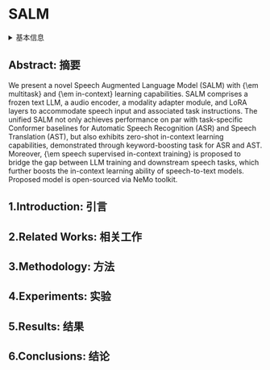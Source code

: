 # SALM

<details>
<summary>基本信息</summary>

- 标题: "SALM: Speech-Augmented Language Model with In-Context Learning for Speech Recognition and Translation"
- 作者:
  - 01 Zhehuai Chen,
  - 02 He Huang,
  - 03 Andrei Andrusenko,
  - 04 Oleksii Hrinchuk,
  - 05 Krishna C. Puvvada,
  - 06 Jason Li,
  - 07 Subhankar Ghosh,
  - 08 Jagadeesh Balam,
  - 09 Boris Ginsburg
- 链接:
  - [ArXiv](https://arxiv.org/abs/2310.09424)
  - [Publication](https://doi.org/10.1109/ICASSP48485.2024.10447553) ICASSP 2024
  - [Github](https://github.com/NVIDIA/NeMo/tree/main/examples/multimodal/speech_llm)
  - [Demo]
- 文件:
  - [ArXiv](_PDF/2110.10329v1__SLAM__A_Unified_Encoder_for_Speech_and_Language_Modeling_via_Speech-Text_Joint_Pre-Training.pdf)
  - [Publication](_PDF/2310.09424p0__SLAM__ICASSP2024.pdf)

</details>

## Abstract: 摘要

We present a novel Speech Augmented Language Model (SALM) with {\em multitask} and {\em in-context} learning capabilities.
SALM comprises a frozen text LLM, a audio encoder, a modality adapter module, and LoRA layers to accommodate speech input and associated task instructions.
The unified SALM not only achieves performance on par with task-specific Conformer baselines for Automatic Speech Recognition (ASR) and Speech Translation (AST), but also exhibits zero-shot in-context learning capabilities, demonstrated through keyword-boosting task for ASR and AST.
Moreover, {\em speech supervised in-context training} is proposed to bridge the gap between LLM training and downstream speech tasks, which further boosts the in-context learning ability of speech-to-text models.
Proposed model is open-sourced via NeMo toolkit.

## 1.Introduction: 引言

## 2.Related Works: 相关工作

## 3.Methodology: 方法

## 4.Experiments: 实验

## 5.Results: 结果

## 6.Conclusions: 结论